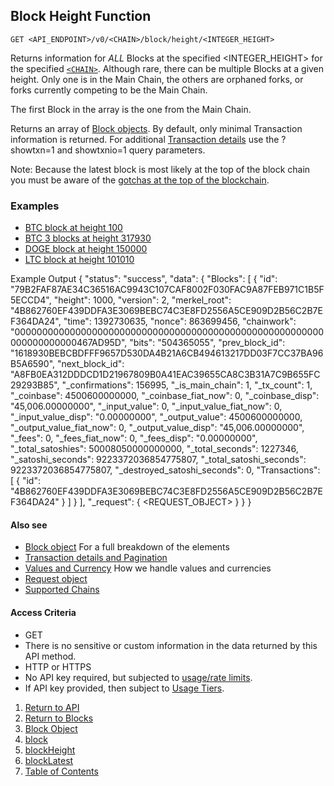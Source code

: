 ## Block Height Function

    GET <API_ENDPOINT>/v0/<CHAIN>/block/height/<INTEGER_HEIGHT>

Returns information for *ALL* Blocks at the specified <INTEGER_HEIGHT> for the specified [`<CHAIN>`](../../notes/chains/).
Although rare, there can be multiple Blocks at a given height. Only one is in the Main Chain, the
others are orphaned forks, or forks currently competing to be the Main Chain.

The first Block in the array is the one from the Main Chain.

Returns an array of [Block objects](../blockobject/). 
By default, only minimal Transaction information is returned. For additional [Transaction details](../../notes/detail-and-pagination/) use the
?showtxn=1 and showtxnio=1 query parameters.

Note: Because the latest block is most likely at the top of the block chain you
must be aware of the [gotchas at the top of the blockchain](../../notes/top-of-the-chain).


### Examples
* [BTC block at height 100](https://api.blockstrap.com/v0/btc/block/height/100?prettyprint=1)
* [BTC 3 blocks at height 317930](https://api.blockstrap.com/v0/btc/block/height/317930?prettyprint=1)
* [DOGE block at height 150000](https://api.blockstrap.com/v0/doge/block/height/150000?prettyprint=1)
* [LTC block at height 101010](https://api.blockstrap.com/v0/ltc/block/height/101010?prettyprint=1)

Example Output
    {
        "status": "success",
        "data": {
            "Blocks": [
                {
                    "id": "79B2FAF87AE34C36516AC9943C107CAF8002F030FAC9A87FEB971C1B5F5ECCD4",
                    "height": 1000,
                    "version": 2,
                    "merkel_root": "4B862760EF439DDFA3E3069BEBC74C3E8FD2556A5CE909D2B56C2B7EF364DA24",
                    "time": 1392730635,
                    "nonce": 863699456,
                    "chainwork": "00000000000000000000000000000000000000000000000000000000000000000000467AD95D",
                    "bits": "504365055",
                    "prev_block_id": "1618930BEBCBDFFF9657D530DA4B21A6CB494613217DD03F7CC37BA96B5A6590",
                    "next_block_id": "A8FB0EA312DDDCD1D21967809B0A41EAC39655CA8C3B31A7C9B655FC29293B85",
                    "_confirmations": 156995,
                    "_is_main_chain": 1,
                    "_tx_count": 1,
                    "_coinbase": 4500600000000,
                    "_coinbase_fiat_now": 0,
                    "_coinbase_disp": "45,006.00000000",
                    "_input_value": 0,
                    "_input_value_fiat_now": 0,
                    "_input_value_disp": "0.00000000",
                    "_output_value": 4500600000000,
                    "_output_value_fiat_now": 0,
                    "_output_value_disp": "45,006.00000000",
                    "_fees": 0,
                    "_fees_fiat_now": 0,
                    "_fees_disp": "0.00000000",
                    "_total_satoshies": 50008050000000000,
                    "_total_seconds": 1227346,
                    "_satoshi_seconds": 9223372036854775807,
                    "_total_satoshi_seconds": 9223372036854775807,
                    "_destroyed_satoshi_seconds": 0,
                    "Transactions": [
                        {
                            "id": "4B862760EF439DDFA3E3069BEBC74C3E8FD2556A5CE909D2B56C2B7EF364DA24"
                        }
                    ]
                }
            ],
            "_request": {
                <REQUEST_OBJECT>
            }
        }
    }

#### Also see
* [Block object](../blockobject/) For a full breakdown of the elements
* [Transaction details and Pagination](../../notes/detail-and-pagination/)
* [Values and Currency](../../notes/values-and-currencies/) How we handle values and currencies
* [Request object](../../notes/requestobject/)
* [Supported Chains](../../notes/chains/)

#### Access Criteria
* GET
* There is no sensitive or custom information in the data returned by this API method.
* HTTP or HTTPS
* No API key required, but subjected to [usage/rate limits](../../notes/limits-and-tiers).
* If API key provided, then subject to [Usage Tiers](../../notes/limits-and-tiers).


1. [Return to API](../../../)
1. [Return to Blocks](../)
1. [Block Object](../blockobject/)
1. [block](../block-id/)
1. [blockHeight](../block-height/)
1. [blockLatest](../block-latest/)
1. [Table of Contents](../../../../)
